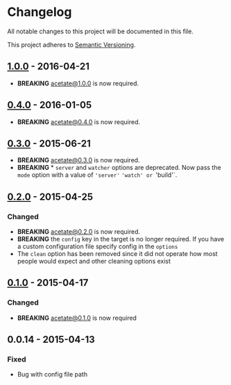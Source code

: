 # Changelog

All notable changes to this project will be documented in this file.

This project adheres to [Semantic Versioning](http://semver.org/).

## [1.0.0] - 2016-04-21

- **BREAKING** [acetate@1.0.0](https://github.com/patrickarlt/acetate/releases/tag/v1.0.0) is now required.

## [0.4.0] - 2016-01-05

- **BREAKING** [acetate@0.4.0](https://github.com/patrickarlt/acetate/releases/tag/v0.4.0) is now required.

## [0.3.0] - 2015-06-21

- **BREAKING** [acetate@0.3.0](https://github.com/patrickarlt/acetate/releases/tag/v0.3.0) is now required.
- **BREAKING** * `server` and `watcher` options are deprecated. Now pass the `mode` option with a value of `'server'` `'watch' or `'build'`.

## [0.2.0] - 2015-04-25

### Changed
- **BREAKING** [acetate@0.2.0](https://github.com/patrickarlt/acetate/releases/tag/v0.2.0) is now required.
- **BREAKING** the `config` key in the target is no longer required. If you have a custom configuration file specify config in the `options`
- The `clean` option has been removed since it did not operate how most people would expect and other cleaning options exist

## [0.1.0] - 2015-04-17

### Changed
- **BREAKING** [acetate@0.1.0](https://github.com/patrickarlt/acetate/releases/tag/v0.1.0) is now required

## 0.0.14 - 2015-04-13

### Fixed
- Bug with config file path

[0.1.0]: https://github.com/patrickarlt/grunt-acetate/compare/d1dfaaf076e60c8498e282ddb009a5bf401d5593...v0.1.0
[0.2.0]: https://github.com/patrickarlt/grunt-acetate/compare/v0.1.0...v0.2.0
[0.3.0]: https://github.com/patrickarlt/grunt-acetate/compare/v0.2.0...v0.3.0
[0.4.0]: https://github.com/patrickarlt/grunt-acetate/compare/v0.3.0...v0.4.0
[1.0.0]: https://github.com/patrickarlt/grunt-acetate/compare/v0.4.0...v1.0.0
